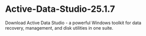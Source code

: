 # Active-Data-Studio-25.1.7
 Download Active Data Studio - a powerful Windows toolkit for data recovery, management, and disk utilities in one suite.

